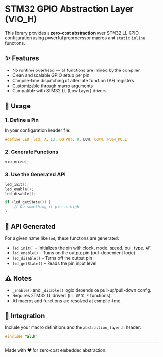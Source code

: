 
# STM32 GPIO Abstraction Layer (VIO_H)

This library provides a **zero-cost abstraction** over STM32 LL GPIO configuration using powerful preprocessor macros and `static inline` functions.

## ✨ Features

- No runtime overhead — all functions are inlined by the compiler
- Clean and scalable GPIO setup per pin
- Compile-time dispatching of alternate function (AF) registers
- Customizable through macro arguments
- Compatible with STM32 LL (Low Layer) drivers

## 🔧 Usage

### 1. Define a Pin

In your configuration header file:

```c
#define LED  led, A, 13, OUTPUT, 0, LOW, DOWN, PUSH_PULL
```

### 2. Generate Functions

```c
VIO_H(LED);
```

### 3. Use the Generated API

```c
led_init();
led_enable();
led_disable();

if (led_getState()) {
    // Do something if pin is high
}
```

## 🧠 API Generated

For a given name like `led`, these functions are generated:

- `led_init()` – Initializes the pin with clock, mode, speed, pull, type, AF
- `led_enable()` – Turns on the output pin (pull-dependent logic)
- `led_disable()` – Turns off the output pin
- `led_getState()` – Reads the pin input level

## ⚠️ Notes

- `_enable()` and `_disable()` logic depends on pull-up/pull-down config.
- Requires STM32 LL drivers (`LL_GPIO_*` functions).
- All macros and functions are resolved at compile-time.

## 📁 Integration

Include your macro definitions and the `abstraction_layer.h` header:

```c
#include "al.h"
```



---

Made with ❤️ for zero-cost embedded abstraction.

